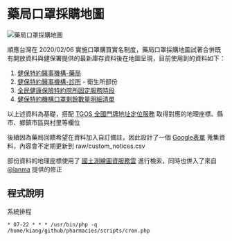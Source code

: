 # 藥局口罩採購地圖

![藥局口罩採購地圖](https://kiang.github.io/pharmacies/og_image.png)

順應台灣在 2020/02/06 實施口罩購買實名制度，藥局口罩採購地圖試著合併既有開放資料與健保署提供的最新庫存資料後在地圖呈現，目前使用到的資料如下：

1. [健保特約醫事機構-藥局](https://data.gov.tw/dataset/39284)
2. [健保特約醫事機構-診所](https://data.gov.tw/dataset/39283) - 衛生所部份
3. [全民健康保險特約院所固定服務時段](https://data.gov.tw/dataset/39291)
4. [健保特約機構口罩剩餘數量明細清單](https://data.gov.tw/dataset/116285)

以上述資料為基礎，搭配 [TGOS 全國門牌地址定位服務](https://www.tgos.tw/tgos/Web/Address/TGOS_Address.aspx) 取得對應的地理座標、縣市、鄉鎮市區與村里等欄位

後續因為藥局回饋希望在資料加入自訂備註，因此設計了一個 [Google表單](https://forms.gle/7jFfScLedN3A8ENA8) 蒐集資料，內容會不定期更新到 raw/custom_notices.csv

部份資料的地理座標使用了 [國土測繪圖資服務雲](https://maps.nlsc.gov.tw/T09/mapshow.action?language=ZH) 進行檢索，同時也併入了來自 [@lanma](https://github.com/WJWang/mask-help-info-api/issues/2) 提供的修正

## 程式說明

系統排程
```
* 07-22 * * * /usr/bin/php -q /home/kiang/github/pharmacies/scripts/cron.php
```
